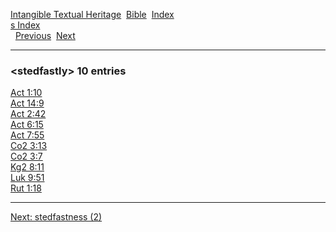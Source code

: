[Intangible Textual Heritage](../../index)  [Bible](../index) 
[Index](index)   
[s Index](_s_)  
  [Previous](c10902)  [Next](c10904) 

------------------------------------------------------------------------

### &lt;stedfastly&gt; 10 entries

[Act 1:10](../kjv/act001.htm#010)  
[Act 14:9](../kjv/act014.htm#009)  
[Act 2:42](../kjv/act002.htm#042)  
[Act 6:15](../kjv/act006.htm#015)  
[Act 7:55](../kjv/act007.htm#055)  
[Co2 3:13](../kjv/co2003.htm#013)  
[Co2 3:7](../kjv/co2003.htm#007)  
[Kg2 8:11](../kjv/kg2008.htm#011)  
[Luk 9:51](../kjv/luk009.htm#051)  
[Rut 1:18](../kjv/rut001.htm#018)  

------------------------------------------------------------------------

[Next: stedfastness (2)](c10904)
